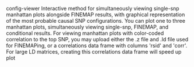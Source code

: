 config-viewer
Interactive method for simultaneously viewing single-snp manhattan plots alongside FINEMAP results, with graphical representation of the most probable causal SNP configurations. You can plot one to three manhattan plots, simultaneously viewing single-snp, FINEMAP, and conditional results. For viewing manhattan plots with color-coded correlation to the top SNP, you may upload either the .z file and .ld file used for FINEMAPing, or a correlations data frame with columns 'rsid' and 'corr'. For large LD matrices, creating this correlations data frame will speed up plot 